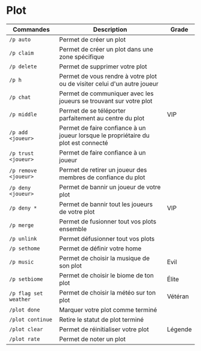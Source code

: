 # Plot

| Commandes             | Description                                                                        | Grade   |
| --------------------- | ---------------------------------------------------------------------------------- | ------- |
| `/p auto`             | Permet de créer un plot                                                            |         |
| `/p claim`            | Permet de créer un plot dans une zone spécifique                                   |         |
| `/p delete`           | Permet de supprimer votre plot                                                     |         |
| `/p h`                | Permet de vous rendre à votre plot ou de visiter celui d'un autre joueur           |         |
| `/p chat`             | Permet de communiquer avec les joueurs se trouvant sur votre plot                  |         |
| `/p middle`           | Permet de se téléporter parfaitement au centre du plot                             | VIP     |
| `/p add <joueur>`     | Permet de faire confiance à un joueur lorsque le propriétaire du plot est connecté |         |
| `/p trust <joueur>`   | Permet de faire confiance à un joueur                                              |         |
| `/p remove <joueur>`  | Permet de retirer un joueur des membres de confiance du plot                       |         |
| `/p deny <joueur>`    | Permet de bannir un joueur de votre plot                                           |         |
| `/p deny *`           | Permet de bannir tout les joueurs de votre plot                                    | VIP     |
| `/p merge`            | Permet de fusionner tout vos plots ensemble                                        |         |
| `/p unlink`           | Permet défusionner tout vos plots                                                  |         |
| `/p sethome`          | Permet de définir votre home                                                       |         |
| `/p music`            | Permet de choisir la musique de son plot                                           | Evil    |
| `/p setbiome`         | Permet de choisir le biome de ton plot                                             | Élite   |
| `/p flag set weather` | Permet de choisir la météo sur ton plot                                            | Vétéran |
| `/plot done`          | Marquer votre plot comme terminé                                                   |         |
| `/plot continue`      | Retire le statut de plot terminé                                                   |         |
| `/plot clear`         | Permet de réinitialiser votre plot                                                 | Légende |
| `/plot rate`          | Permet de noter un plot                                                            |         |
